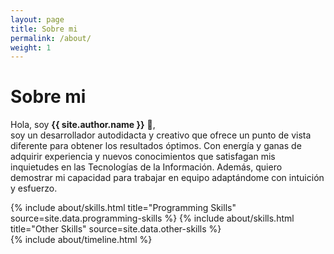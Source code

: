 ```yaml
---
layout: page
title: Sobre mi
permalink: /about/
weight: 1
---
```


# **Sobre mi**

Hola, soy **{{ site.author.name }}** :wave:,<br>
soy un desarrollador autodidacta y creativo que ofrece un punto de vista diferente para obtener los resultados óptimos. Con energía y ganas de adquirir experiencia y nuevos conocimientos que satisfagan mis inquietudes en las Tecnologías de la Información. Además, quiero demostrar mi capacidad para trabajar en equipo adaptándome con intuición y esfuerzo. 

<div class="row">
{% include about/skills.html title="Programming Skills" source=site.data.programming-skills %}
{% include about/skills.html title="Other Skills" source=site.data.other-skills %}
</div>

<div class="row">
{% include about/timeline.html %}
</div>